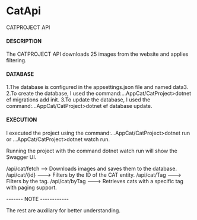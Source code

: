 # CatApi

CATPROJECT API

#### DESCRIPTION ####
The CATPROJECT API downloads 25 images from the website and applies filtering.


#### DATABASE ####
1.The database is configured in the appsettings.json file and named data3.
2.To create the database, I used the command:...AppCat/CatProject>dotnet ef migrations add init.
3.To update the database, I used the command:...AppCat/CatProject>dotnet ef database update.

#### EXECUTION ####
I executed the project using the command:...AppCat/CatProject>dotnet run
or ...AppCat/CatProject>dotnet watch run.

Running the project with the command dotnet watch run will show the Swagger UI.

/api/cat/fetch --> Downloads images and saves them to the database.
/api/cat/{id} ---> Filters by the ID of the CAT entity.
/api/cat/Tag ---> Filters by the tag.
/api/cat/byTag ---> Retrieves cats with a specific tag with paging support.


------- NOTE ------------


The rest are auxiliary for better understanding.
